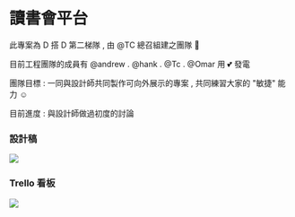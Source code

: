 # 讀書會平台

此專案為 D 搭 D 第二梯隊 , 由 @TC 總召組建之團隊 🚀

目前工程團隊的成員有 @andrew . @hank . @Tc . @Omar 用 💕 發電

團隊目標 : 一同與設計師共同製作可向外展示的專案 , 共同練習大家的 "敏捷" 能力 ☺

目前進度 : 與設計師做過初度的討論 

### 設計稿

[![](https://i.imgur.com/4fl1veZ.png)](https://www.figma.com/file/IbjW4woFRr8vxI6bU17Rp6/Side-project?node-id=183%3A270)

### Trello 看板 

[![](https://i.imgur.com/8zJxSXv.png)](https://trello.com/invite/b/vHolbBcB/ed0aed6ab4ffb039adeb4323ae12987b/developement)
